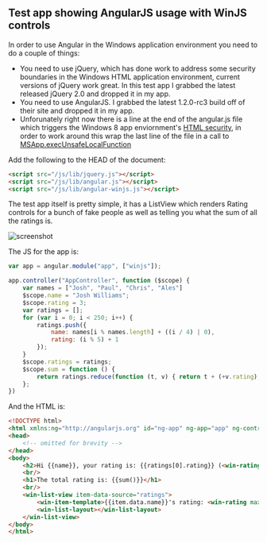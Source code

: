 Test app showing AngularJS usage with WinJS controls
----------------------------------------------------

In order to use Angular in the Windows application environment you need to do a couple of things:

* You need to use jQuery, which has done work to address some security boundaries in the Windows HTML application environment, current versions of jQuery work great. In this test app I grabbed the latest released jQuery 2.0 and dropped it in my app.
* You need to use AngularJS. I grabbed the latest 1.2.0-rc3 build off of their site and dropped it in my app.
* Unforunately right now there is a line at the end of the angular.js file which triggers the Windows 8 app enviornment's [HTML security][1], in order to work around this wrap the last line of the file in a call to [MSApp.execUnsafeLocalFunction][0]

[0]: http://msdn.microsoft.com/en-us/library/windows/apps/hh767331.aspx
[1]: http://msdn.microsoft.com/en-us/library/windows/apps/hh465388.aspx

Add the following to the HEAD of the document:

```HTML
<script src="/js/lib/jquery.js"></script>
<script src="/js/lib/angular.js"></script>
<script src="/js/lib/angular-winjs.js"></script>
```

The test app itself is pretty simple, it has a ListView which renders Rating controls for a bunch of fake people as well as telling you what the sum of all the ratings is.

![screenshot](https://raw.github.com/codemonkeychris/angular-winjs/master/test/AngularWinJSTest/screenshot.png)

The JS for the app is:

```JavaScript
var app = angular.module("app", ["winjs"]);

app.controller("AppController", function ($scope) {
    var names = ["Josh", "Paul", "Chris", "Ales"]
    $scope.name = "Josh Williams";
    $scope.rating = 3;
    var ratings = [];
    for (var i = 0; i < 250; i++) {
        ratings.push({
            name: names[i % names.length] + ((i / 4) | 0),
            rating: (i % 5) + 1
        });
    }
    $scope.ratings = ratings;
    $scope.sum = function () {
        return ratings.reduce(function (t, v) { return t + (+v.rating); }, 0);
    };
})
```

And the HTML is:

```HTML
<!DOCTYPE html>
<html xmlns:ng="http://angularjs.org" id="ng-app" ng-app="app" ng-controller="AppController">
<head>
    <!-- omitted for brevity -->
</head>
<body>
    <h2>Hi {{name}}, your rating is: {{ratings[0].rating}} (<win-rating max-rating="5" user-rating="ratings[0].rating"></win-rating>)</h2>
    <br/>
    <h1>The total rating is: {{sum()}}</h1>
    <br/>
    <win-list-view item-data-source="ratings">
        <win-item-template>{{item.data.name}}'s rating: <win-rating max-rating="5" user-rating="item.data.rating"></win-rating></win-item-template>
        <win-list-layout></win-list-layout>
    </win-list-view>
</body>
</html>
```
    
